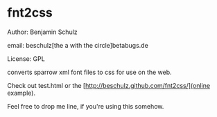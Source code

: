 # fnt2css

Author: Benjamin Schulz

email: beschulz[the a with the circle]betabugs.de  

License: GPL

converts sparrow xml font files to css for use on the web.

Check out test.html or the [http://beschulz.github.com/fnt2css/](online example).

Feel free to drop me line, if you're using this somehow.